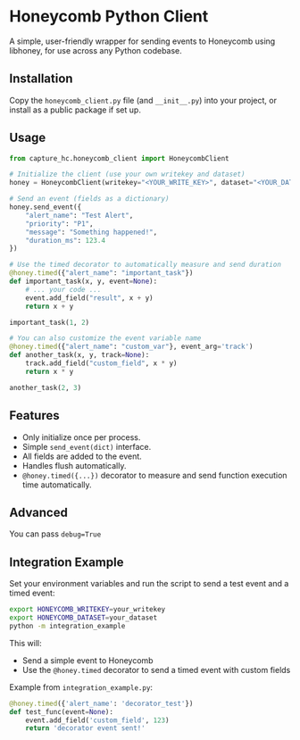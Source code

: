 # Honeycomb Python Client

A simple, user-friendly wrapper for sending events to Honeycomb using libhoney, for use across any Python codebase.

## Installation

Copy the `honeycomb_client.py` file (and `__init__.py`) into your project, or install as a public package if set up.

## Usage

```python
from capture_hc.honeycomb_client import HoneycombClient

# Initialize the client (use your own writekey and dataset)
honey = HoneycombClient(writekey="<YOUR_WRITE_KEY>", dataset="<YOUR_DATASET>")

# Send an event (fields as a dictionary)
honey.send_event({
    "alert_name": "Test Alert",
    "priority": "P1",
    "message": "Something happened!",
    "duration_ms": 123.4
})

# Use the timed decorator to automatically measure and send duration
@honey.timed({"alert_name": "important_task"})
def important_task(x, y, event=None):
    # ... your code ...
    event.add_field("result", x + y)
    return x + y

important_task(1, 2)

# You can also customize the event variable name
@honey.timed({"alert_name": "custom_var"}, event_arg='track')
def another_task(x, y, track=None):
    track.add_field("custom_field", x * y)
    return x * y

another_task(2, 3)
```

## Features
- Only initialize once per process.
- Simple `send_event(dict)` interface.
- All fields are added to the event.
- Handles flush automatically.
- `@honey.timed({...})` decorator to measure and send function execution time automatically.

## Advanced
You can pass `debug=True`

## Integration Example

Set your environment variables and run the script to send a test event and a timed event:

```bash
export HONEYCOMB_WRITEKEY=your_writekey
export HONEYCOMB_DATASET=your_dataset
python -m integration_example
```

This will:
- Send a simple event to Honeycomb
- Use the `@honey.timed` decorator to send a timed event with custom fields

Example from `integration_example.py`:
```python
@honey.timed({'alert_name': 'decorator_test'})
def test_func(event=None):
    event.add_field('custom_field', 123)
    return 'decorator event sent!'
```